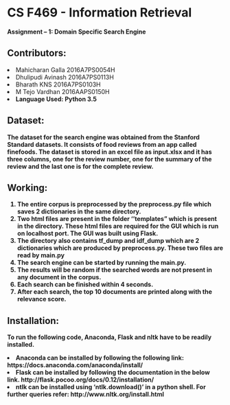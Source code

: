 <h1>CS F469 - Information Retrieval</h1>
<b>Assignment – 1: Domain Specific Search Engine</b>

<h2>Contributors:</h2>
<li>Mahicharan Galla		  2016A7PS0054H</li>
<li>Dhulipudi Avinash		2016A7PS0113H</li>
<li>Bharath KNS			    2016A7PS0103H</li>
<li>M Tejo Vardhan			  2016AAPS0150H</li>

<li><b>Language Used:	Python 3.5<b></li>

<h2>Dataset:</h2>
The dataset for the search engine was obtained from the Stanford Standard datasets. It consists of food reviews from an app called finefoods. The dataset is stored in an excel file as input.xlsx and it has three columns, one for the review number, one for the summary of the review and the last one is for the complete review. 

<h2>Working:</h2>

1.	The entire corpus is preprocessed by the preprocess.py file which saves 2 dictionaries in the same directory.
2.	Two html files are present in the folder ‘’templates” which is present in the directory. These html files are required for the GUI which is run on localhost port. The GUI was built using Flask.
3.	The directory also contains tf_dump and idf_dump which are 2 dictionaries which are produced by preprocess.py. These two files are read by main.py
4.	<b>The search engine can be started by running the main.py.</b>
5.	The results will be random if the searched words are not present in any document in the corpus.
6.	Each search can be finished within 4 seconds.
7.	After each search, the top 10 documents are printed along with the relevance score.

<h2>Installation:</h2>

To run the following code, Anaconda, Flask and nltk have to be readily installed.
<li>  Anaconda can be installed by following the following link: https://docs.anaconda.com/anaconda/install/</li>
<li>	Flask can be installed by following the documentation in the below link. http://flask.pocoo.org/docs/0.12/installation/</li>
<li>	ntlk can be installed using ‘ntlk.download()’ in a python shell. For further queries refer: http://www.nltk.org/install.html</li>

